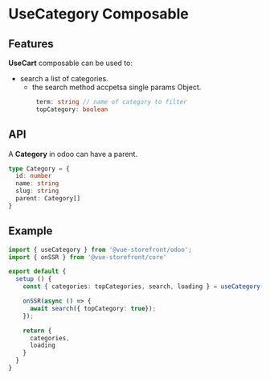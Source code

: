 # UseCategory Composable


## Features
**UseCart** composable can be used to:

* search a list of categories.
    * the search method accpetsa single params Object.
        ```ts
         term: string // name of category to filter
         topCategory: boolean 
        ```

## API
A **Category** in odoo can have a parent.

```ts
type Category = {
  id: number
  name: string
  slug: string
  parent: Category[]
}
```

## Example

```ts
import { useCategory } from '@vue-storefront/odoo';
import { onSSR } from '@vue-storefront/core'

export default {
  setup () {
    const { categories: topCategories, search, loading } = useCategory();

    onSSR(async () => {
      await search({ topCategory: true});
    });

    return {
      categories,
      loading
    }
  }
}
```